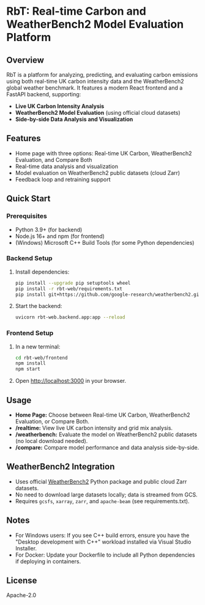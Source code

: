 # RbT: Real-time Carbon and WeatherBench2 Model Evaluation Platform

## Overview
RbT is a platform for analyzing, predicting, and evaluating carbon emissions using both real-time UK carbon intensity data and the WeatherBench2 global weather benchmark. It features a modern React frontend and a FastAPI backend, supporting:
- **Live UK Carbon Intensity Analysis**
- **WeatherBench2 Model Evaluation** (using official cloud datasets)
- **Side-by-side Data Analysis and Visualization**

## Features
- Home page with three options: Real-time UK Carbon, WeatherBench2 Evaluation, and Compare Both
- Real-time data analysis and visualization
- Model evaluation on WeatherBench2 public datasets (cloud Zarr)
- Feedback loop and retraining support

## Quick Start

### Prerequisites
- Python 3.9+ (for backend)
- Node.js 16+ and npm (for frontend)
- (Windows) Microsoft C++ Build Tools (for some Python dependencies)

### Backend Setup
1. Install dependencies:
   ```sh
   pip install --upgrade pip setuptools wheel
   pip install -r rbt-web/requirements.txt
   pip install git+https://github.com/google-research/weatherbench2.git
   ```
2. Start the backend:
   ```sh
   uvicorn rbt-web.backend.app:app --reload
   ```

### Frontend Setup
1. In a new terminal:
   ```sh
   cd rbt-web/frontend
   npm install
   npm start
   ```
2. Open [http://localhost:3000](http://localhost:3000) in your browser.

## Usage
- **Home Page:** Choose between Real-time UK Carbon, WeatherBench2 Evaluation, or Compare Both.
- **/realtime:** View live UK carbon intensity and grid mix analysis.
- **/weatherbench:** Evaluate the model on WeatherBench2 public datasets (no local download needed).
- **/compare:** Compare model performance and data analysis side-by-side.

## WeatherBench2 Integration
- Uses official [WeatherBench2](https://github.com/google-research/weatherbench2) Python package and public cloud Zarr datasets.
- No need to download large datasets locally; data is streamed from GCS.
- Requires `gcsfs`, `xarray`, `zarr`, and `apache-beam` (see requirements.txt).

## Notes
- For Windows users: If you see C++ build errors, ensure you have the "Desktop development with C++" workload installed via Visual Studio Installer.
- For Docker: Update your Dockerfile to include all Python dependencies if deploying in containers.

## License
Apache-2.0

